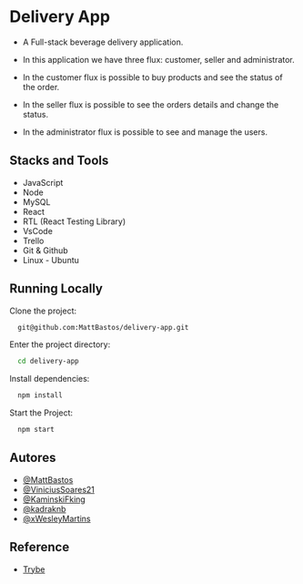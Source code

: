# Delivery App

- A Full-stack beverage delivery application.

- In this application we have three flux: customer, seller and administrator.

- In the customer flux is possible to buy products and see the status of the order.

- In the seller flux is possible to see the orders details and change the status.

- In the administrator flux is possible to see and manage the users.

## Stacks and Tools

- JavaScript
- Node
- MySQL
- React
- RTL (React Testing Library)
- VsCode
- Trello
- Git & Github
- Linux - Ubuntu

## Running Locally

Clone the project:

```bash
  git@github.com:MattBastos/delivery-app.git
```

Enter the project directory:

```bash
  cd delivery-app
```

Install dependencies:

```bash
  npm install
```

Start the Project:

```bash
  npm start
```

## Autores

- [@MattBastos](https://www.github.com/MattBastos)
- [@ViniciusSoares21](https://github.com/ViniciusSoares21)
- [@KaminskiFking](https://github.com/KaminskiFking)
- [@kadraknb](https://github.com/kadraknb)
- [@xWesleyMartins](https://github.com/xWesleyMartins)


## Reference

 - [Trybe](https://www.betrybe.com/)
